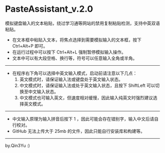 # PasteAssistant_v.2.0
模拟键盘输入的文本粘贴，绕过学习通等网站的禁用复制粘贴检测，支持中英双语粘贴。
- 在文本框中粘贴入文本，将焦点选择到需要模拟输入的文本框，按下 Ctrl+Alt+P 即可。
- 在运行过程中可以按下 Ctrl+Alt+L 强制暂停模拟输入操作。
- 文本中可以有大段空格、换行等，符号可以任意输入全角或半角。

------

- 在程序右下角可以选择中英文输入模式，启动前请注意以下几点：
  1. 英文模式时，请保证输入法或键盘处于英文输入状态。
  2. 中文模式时，请保证输入法或处于英文输入状态，且按下 ShiftLeft 可以切换至中文输入状态。
  3. 中文模式也可输入英文，但速度相对缓慢，因此输入纯英文时强烈建议选择英文模式。

------

- 中文输入原理为输入拼音后按下 1 ，因此可能会存在错别字，输入中文后请自行校对。
- GitHub 无法上传大于 25mb 的文件，因此只能自行安装库和构建等。

------

by.Qin3Yu
:)

